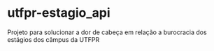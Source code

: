 # utfpr-estagio_api
Projeto para solucionar a dor de cabeça em relação a burocracia dos estágios dos câmpus da UTFPR
